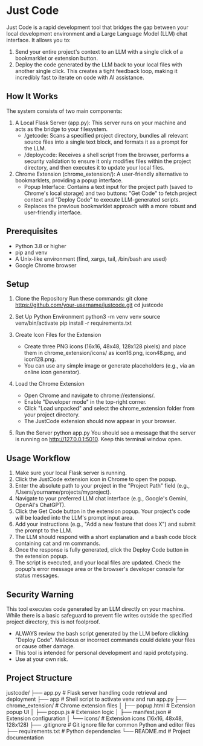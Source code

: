 # Just Code
Just Code is a rapid development tool that bridges the gap between your local development environment and a Large Language Model (LLM) chat interface. It allows you to:
1. Send your entire project's context to an LLM with a single click of a bookmarklet or extension button.
2. Deploy the code generated by the LLM back to your local files with another single click.
This creates a tight feedback loop, making it incredibly fast to iterate on code with AI assistance.

## How It Works
The system consists of two main components:
1. A Local Flask Server (app.py): This server runs on your machine and acts as the bridge to your filesystem.
   * /getcode: Scans a specified project directory, bundles all relevant source files into a single text block, and formats it as a prompt for the LLM.
   * /deploycode: Receives a shell script from the browser, performs a security validation to ensure it only modifies files within the project directory, and then executes it to update your local files.
2. Chrome Extension (chrome_extension/): A user-friendly alternative to bookmarklets, providing a popup interface.
   * Popup Interface: Contains a text input for the project path (saved to Chrome's local storage) and two buttons: "Get Code" to fetch project context and "Deploy Code" to execute LLM-generated scripts.
   * Replaces the previous bookmarklet approach with a more robust and user-friendly interface.

## Prerequisites
* Python 3.8 or higher
* pip and venv
* A Unix-like environment (find, xargs, tail, /bin/bash are used)
* Google Chrome browser

## Setup
1. Clone the Repository
   Run these commands:
   git clone https://github.com/your-username/justcode.git
   cd justcode

2. Set Up Python Environment
   python3 -m venv venv
   source venv/bin/activate
   pip install -r requirements.txt

3. Create Icon Files for the Extension
   * Create three PNG icons (16x16, 48x48, 128x128 pixels) and place them in chrome_extension/icons/ as icon16.png, icon48.png, and icon128.png.
   * You can use any simple image or generate placeholders (e.g., via an online icon generator).

4. Load the Chrome Extension
   * Open Chrome and navigate to chrome://extensions/.
   * Enable "Developer mode" in the top-right corner.
   * Click "Load unpacked" and select the chrome_extension folder from your project directory.
   * The JustCode extension should now appear in your browser.

5. Run the Server
   python app.py
   You should see a message that the server is running on http://127.0.0.1:5010. Keep this terminal window open.

## Usage Workflow
1. Make sure your local Flask server is running.
2. Click the JustCode extension icon in Chrome to open the popup.
3. Enter the absolute path to your project in the "Project Path" field (e.g., /Users/yourname/projects/myproject).
4. Navigate to your preferred LLM chat interface (e.g., Google's Gemini, OpenAI's ChatGPT).
5. Click the Get Code button in the extension popup. Your project's code will be loaded into the LLM's prompt input area.
6. Add your instructions (e.g., "Add a new feature that does X") and submit the prompt to the LLM.
7. The LLM should respond with a short explanation and a bash code block containing cat and rm commands.
8. Once the response is fully generated, click the Deploy Code button in the extension popup.
9. The script is executed, and your local files are updated. Check the popup's error message area or the browser's developer console for status messages.

## Security Warning
This tool executes code generated by an LLM directly on your machine. While there is a basic safeguard to prevent file writes outside the specified project directory, this is not foolproof.
* ALWAYS review the bash script generated by the LLM before clicking "Deploy Code". Malicious or incorrect commands could delete your files or cause other damage.
* This tool is intended for personal development and rapid prototyping.
* Use at your own risk.

## Project Structure
justcode/
├── app.py              # Flask server handling code retrieval and deployment
├── app                 # Shell script to activate venv and run app.py
├── chrome_extension/   # Chrome extension files
│   ├── popup.html      # Extension popup UI
│   ├── popup.js        # Extension logic
│   ├── manifest.json   # Extension configuration
│   └── icons/          # Extension icons (16x16, 48x48, 128x128)
├── .gitignore          # Git ignore file for common Python and editor files
├── requirements.txt    # Python dependencies
└── README.md           # Project documentation
